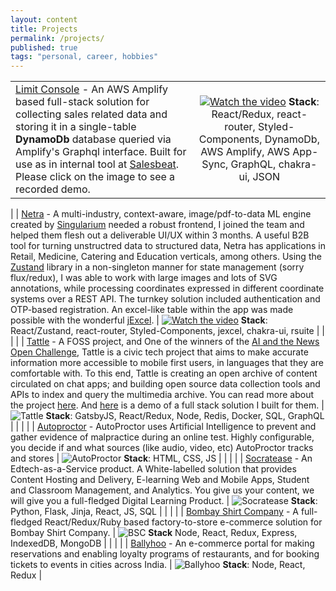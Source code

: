 ```yaml
---
layout: content
title: Projects
permalink: /projects/
published: true
tags: "personal, career, hobbies"
---
```


|                                                                                                                                                                                                                                                                                                                                                                                                                                                                                                                                                                                                                                                                                                                                                                                                                                                                                                                               |                                                                                                                                              |
| ----------------------------------------------------------------------------------------------------------------------------------------------------------------------------------------------------------------------------------------------------------------------------------------------------------------------------------------------------------------------------------------------------------------------------------------------------------------------------------------------------------------------------------------------------------------------------------------------------------------------------------------------------------------------------------------------------------------------------------------------------------------------------------------------------------------------------------------------------------------------------------------------------------------------------- | :------------------------------------------------------------------------------------------------------------------------------------------: |
| [Limit Console](https://master.d34oeheetmjy87.amplifyapp.com/) - An AWS Amplify based full-stack solution for collecting sales related data and storing it in a single-table **DynamoDb** database queried via Amplify's Graphql interface. Built for use as in internal tool at [Salesbeat](https://www.salesbeat.co). Please click on the image to see a recorded demo.| [![Watch the video](https://puu.sh/HslRh/787bc72c85.gif)](https://puu.sh/HslRh/787bc72c85.gif) **Stack**: React/Redux, react-router, Styled-Components, DynamoDb, AWS Amplify, AWS App-Sync, GraphQL, chakra-ui, JSON 
|
| [Netra](http://netra.singularium.in/) - A multi-industry, context-aware, image/pdf-to-data ML engine created by [Singularium](http://netra.singularium.in/) needed a robust frontend, I joined the team and helped them flesh out a deliverable UI/UX within 3 months. A useful B2B tool for turning unstructred data to structured data, Netra has applications in Retail, Medicine, Catering and Education verticals, among others. Using the [Zustand](https://github.com/pmndrs/zustand) library in a non-singleton manner for state management (sorry flux/redux), I was able to work with large images and lots of SVG annotations, while processing coordinates expressed in different coordinate systems over a REST API. The turnkey solution included authentication and OTP-based registration. An excel-like table within the app was made possible with the wonderful [jExcel](https://bossanova.uk/jexcel/v4/). | [![Watch the video](https://puu.sh/Hv5yF/9d0c0bf8a7.gif)](https://puu.sh/Hv5yF/9d0c0bf8a7.gif) **Stack**: React/Zustand, react-router, Styled-Components, jexcel, chakra-ui, rsuite |
|                                                                                                                                                                                                                                                                                                                                                                                                                                                                                                                                                                                                                                                                                                                                                                                                                                                                                                                               |                                                                                                                                              |
| [Tattle](http://tattle.co.in) - A FOSS project, and One of the winners of the [AI and the News Open Challenge](https://aiethicsinitiative.org/news/2019/3/12/announcing-the-winners-of-the-ai-and-the-news-open-challenge), Tattle is a civic tech project that aims to make accurate information more accessible to mobile first users, in languages that they are comfortable with. To this end, Tattle is creating an open archive of content circulated on chat apps; and building open source data collection tools and APIs to index and query the multimedia archive. You can read more about the project [here](https://tattle.co.in/). And [here](https://www.youtube.com/watch?v=CE34PukkAEI) is a demo of a full stack solution I built for them.                                                                                                                                                                                                                                                                               |              ![Tattle](https://puu.sh/FSUHR/238dde6b40.png) **Stack**: GatsbyJS, React/Redux, Node, Redis, Docker, SQL, GraphQL              |
|                                                                                                                                                                                                                                                                                                                                                                                                                                                                                                                                                                                                                                                                                                                                                                                                                                                                                                                               |                                                                                                                                              |
| [Autoproctor](https://www.autoproctor.co/) - AutoProctor uses Artificial Intelligence to prevent and gather evidence of malpractice during an online test. Highly configurable, you decide if and what sources (like audio, video, etc) AutoProctor tracks and stores                                                                                                                                                                                                                                                                                                                                                                                                                                                                                                                                                                                                                                                         |                                 ![AutoProctor](https://puu.sh/FKoMU/04ae6e4b33.png) **Stack**: HTML, CSS, JS                                 |
|                                                                                                                                                                                                                                                                                                                                                                                                                                                                                                                                                                                                                                                                                                                                                                                                                                                                                                                               |                                                                                                                                              |
| [Socratease](https://www.socratease.in) - An Edtech-as-a-Service product. A White-labelled solution that provides Content Hosting and Delivery, E-learning Web and Mobile Apps, Student and Classroom Management, and Analytics. You give us your content, we will give you a full-fledged Digital Learning Product.                                                                                                                                                                                                                                                                                                                                                                                                                                                                                                                                                                                                          |                      ![Socratease](https://puu.sh/EeVdy/7dc21d7e2a.png) **Stack**: Python, Flask, Jinja, React, JS, SQL                      |
|                                                                                                                                                                                                                                                                                                                                                                                                                                                                                                                                                                                                                                                                                                                                                                                                                                                                                                                               |                                                                                                                                              |
| [Bombay Shirt Company](https://www.bombayshirts.com/) - A full-fledged React/Redux/Ruby based factory-to-store e-commerce solution for Bombay Shirt Company.                                                                                                                                                                                                                                                                                                                                                                                                                                                                                                                                                                                                                                                                                                                                                                  |                      ![BSC](https://i.imgur.com/tPPr2vL.png) **Stack** Node, React, Redux, Express, IndexedDB, MongoDB                       |
|                                                                                                                                                                                                                                                                                                                                                                                                                                                                                                                                                                                                                                                                                                                                                                                                                                                                                                                               |                                                                                                                                              |
| [Ballyhoo](https://ballyhoo.today) - An e-commerce portal for making reservations and enabling loyalty programs of restaurants, and for booking tickets to events in cities across India.                                                                                                                                                                                                                                                                                                                                                                                                                                                                                                                                                                                                                                                                                                                                     |                                ![Ballyhoo](https://puu.sh/F2sOz/f749c41510.png) **Stack**: Node, React, Redux                                |
